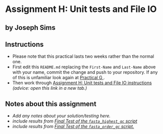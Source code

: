 # Assignment H: Unit tests and File IO
## by Joseph Sims

## Instructions
* Please note that this practical lasts two weeks rather than the normal one.
* First edit this `README.md` replacing the `First-Name` and `Last-Name` 
  above with your name, commit the change and push to your repository. 
  If any of this is unfamiliar look again at 
  [Practical G
  ](https://canvas.anglia.ac.uk/courses/12178/pages/practical-g-version-control-with-git#classroom).
* Then work through 
  [Assignment H: Unit tests and File IO instructions
  ](.instructions/README.md) *(advice: open this link in a new tab.)*

## Notes about this assignment

* *Add any notes about your solution/testing here.*
* *include results from
  [Final Test of the `fasta_highest_gc` script](
  2_fasta_gc_content/README.md#final-test-of-the-fasta_highest_gc-script)*
* *include results from
  [Final Test of the `fasta_order_gc` script.](
  ./.instructions/3_gc_content_extension.md#final-test-of-the-fasta_order_gc-script)*
